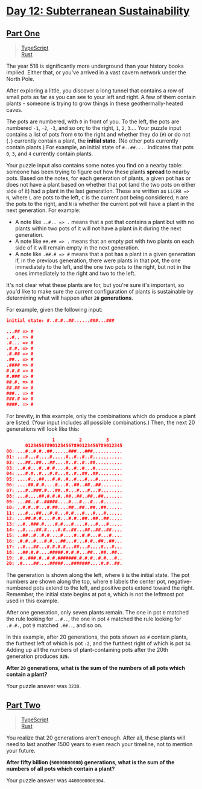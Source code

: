 # [Day 12: Subterranean Sustainability](https://adventofcode.com/2018/day/12)

## [Part One](https://adventofcode.com/2018/day/12#part1)

> [TypeScript](/solutions/typescript/2018/12/part_one.ts)\
> [Rust](/solutions/rust/2018/12/src/lib.rs)

The year 518 is significantly more underground than your history books
implied. Either that, or you've arrived in a vast cavern network under the
North Pole.

After exploring a little, you discover a long tunnel that contains a row of
small pots as far as you can see to your left and right. A few of them
contain plants - someone is trying to grow things in these
geothermally-heated caves.

The pots are numbered, with `0` in front of you. To the left, the pots are
numbered `-1`, `-2`, `-3`, and so on; to the right, `1`, `2`, `3`.... Your
puzzle input contains a list of pots from `0` to the right and whether they
do (`#`) or do not (`.`) currently contain a plant, the **initial state**. (No
other pots currently contain plants.) For example, an initial state of
`#..##....` indicates that pots `0`, `3`, and `4` currently contain plants.

Your puzzle input also contains some notes you find on a nearby table:
someone has been trying to figure out how these plants **spread** to nearby
pots. Based on the notes, for each generation of plants, a given pot has or
does not have a plant based on whether that pot (and the two pots on either
side of it) had a plant in the last generation. These are written as
`LLCRR => N`, where `L` are pots to the left, `C` is the current pot being
considered, `R` are the pots to the right, and `N` is whether the current pot
will have a plant in the next generation. For example:

- A note like `..#.. => .` means that a pot that contains a plant but with no
  plants within two pots of it will not have a plant in it during the next
  generation.
- A note like `##.## => .` means that an empty pot with two plants on each
  side of it will remain empty in the next generation.
- A note like `.##.# => #` means that a pot has a plant in a given generation
  if, in the previous generation, there were plants in that pot, the one
  immediately to the left, and the one two pots to the right, but not in the
  ones immediately to the right and two to the left.

It's not clear what these plants are for, but you're sure it's important, so
you'd like to make sure the current configuration of plants is sustainable by
determining what will happen after **`20` generations**.

For example, given the following input:

```json
initial state: #..#.#..##......###...###

...## => #
..#.. => #
.#... => #
.#.#. => #
.#.## => #
.##.. => #
.#### => #
#.#.# => #
#.### => #
##.#. => #
##.## => #
###.. => #
###.# => #
####. => #
```

For brevity, in this example, only the combinations which do produce a plant
are listed. (Your input includes all possible combinations.) Then, the next
20 generations will look like this:

```json
                 1         2         3
       012345678901234567890123456789012345
00: ...#..#.#..##......###...###...........
01: ...#...#....#.....#..#..#..#...........
02: ...##..##...##....#..#..#..##..........
03: ..#.#...#..#.#....#..#..#...#..........
04: ...#.#..#...#.#...#..#..##..##.........
05: ....#...##...#.#..#..#...#...#.........
06: ....##.#.#....#...#..##..##..##........
07: ...#..###.#...##..#...#...#...#........
08: ...#....##.#.#.#..##..##..##..##.......
09: ...##..#..#####....#...#...#...#.......
10: ..#.#..#...#.##....##..##..##..##......
11: ...#...##...#.#...#.#...#...#...#......
12: ...##.#.#....#.#...#.#..##..##..##.....
13: ..#..###.#....#.#...#....#...#...#.....
14: ..#....##.#....#.#..##...##..##..##....
15: ..##..#..#.#....#....#..#.#...#...#....
16: .#.#..#...#.#...##...#...#.#..##..##...
17: ..#...##...#.#.#.#...##...#....#...#...
18: ..##.#.#....#####.#.#.#...##...##..##..
19: .#..###.#..#.#.#######.#.#.#..#.#...#..
20: .#....##....#####...#######....#.#..##.
```

The generation is shown along the left, where `0` is the initial state. The
pot numbers are shown along the top, where `0` labels the center pot,
negative-numbered pots extend to the left, and positive pots extend toward
the right. Remember, the initial state begins at pot `0`, which is not the
leftmost pot used in this example.

After one generation, only seven plants remain. The one in pot `0` matched
the rule looking for `..#..`, the one in pot `4` matched the rule looking for
`.#.#.`, pot `9` matched `.##..`, and so on.

In this example, after 20 generations, the pots shown as `#` contain plants,
the furthest left of which is pot `-2`, and the furthest right of which is
pot `34`. Adding up all the numbers of plant-containing pots after the 20th
generation produces **`325`**.

**After `20` generations, what is the sum of the numbers of all pots which**
**contain a plant?**

Your puzzle answer was `3230`.

## [Part Two](https://adventofcode.com/2018/day/12#part2)

> [TypeScript](/solutions/typescript/2018/12/part_two.ts)\
> [Rust](/solutions/rust/2018/12/src/lib.rs)

You realize that 20 generations aren't enough. After all, these plants will
need to last another 1500 years to even reach your timeline, not to mention
your future.

**After fifty billion (`50000000000`) generations, what is the sum of the**
**numbers of all pots which contain a plant?**

Your puzzle answer was `4400000000304`.
